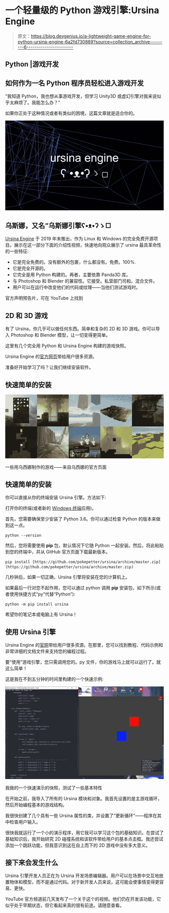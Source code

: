 # 一个轻量级的 Python 游戏引擎:Ursina Engine

> 原文：<https://blog.devgenius.io/a-lightweight-game-engine-for-python-ursina-engine-6a2fd730889?source=collection_archive---------6----------------------->

## Python |游戏开发

## 如何作为一名 Python 程序员轻松进入游戏开发

“我知道 Python，我也想从事游戏开发，但学习 Unity3D 或虚幻引擎对我来说似乎太麻烦了。我能怎么办？”

如果你正处于这种情况或者有类似的困境，这篇文章就是适合你的。

![](img/7a575fd1fcc16f8e30eacda9a10ea1ad.png)

## 乌斯娜，又名“乌斯娜引擎**ʕ•ᴥ•ʔゝ□**

[Ursina Engine](https://www.ursinaengine.org) 于 2019 年末推出，作为 Linux 和 Windows 的完全免费开源项目。展示在这一部分下面的介绍性视频，快速地向观众展示了 ursina 最具革命性的一些特征:

*   它是完全免费的。没有额外的包裹，什么都没有。免费。100%.
*   它是完全开源的。
*   它完全是用 Python 构建的。再者，主要依靠 Panda3D 库。
*   与 Photoshop 和 Blender 的兼容性。它接受。私营部门司和。混合文件。
*   用户可以在运行中改变他们的代码或纹理——当他们测试游戏时。

官方声明预告片，可在 YouTube 上找到

## 2D 和 3D 游戏

有了 Ursina，你几乎可以做任何东西。简单和复杂的 2D 和 3D 游戏。你可以导入 Photoshop 和 Blender 模型，让一切变得更简单。

这里有几个完全用 Python 和 Ursina Engine 构建的游戏快照。

Ursina Engine 的[官方网页](https://www.ursinaengine.org)带给用户很多资源。

准备好开始学习了吗？让我们继续安装软件。

## 快速简单的安装

![](img/687d3ccb94fe8880e61a8570d5fa9cdb.png)

一些用乌西娜制作的游戏——来自乌西娜的官方页面

## 快速简单的安装

你可以直接从你的终端安装 Ursina 引擎。方法如下:

打开你的终端(或者新的 [Windows 终端](/how-to-customize-your-terminal-in-windows-10-896fd2432f25)应用)。

首先，您需要确保至少安装了 Python 3.6。你可以通过检查 Python 的版本来做到这一点。

```
python --version
```

然后，您将需要使用 **pip** 包，默认情况下它随 Python 一起安装。然后，将此粘贴到您的终端中，并从 GitHub 官方页面下载最新版本。

```
pip install [https://github.com/pokepetter/ursina/archive/master.zip](https://github.com/pokepetter/ursina/archive/master.zip)
```

几秒钟后，如果一切正确，Ursina 引擎将安装在您的计算机上。

如果最后一行对您不起作用，您可以通过 python 调用 **pip** 安装包，如下所示(或者使用快捷方式“py”代替“Python”):

```
python -m pip install ursina
```

希望你的笔记本或电脑上有 Ursina！

## 使用 Ursina 引擎

Ursina Engine 的[官网](https://www.ursinaengine.org)带给用户很多资源。在那里，您可以找到教程、代码示例和非常详细的文档文件来支持您的编程过程。

要“使用”游戏引擎，您只需调用您的。py 文件，你的游戏马上就可以运行了。就这么简单！

这是我在不到五分钟的时间里构建的一个快速示例:

![](img/beffdf91c8ad8dd9c72fe00003e05ce6.png)

我做的一个快速演示的快照，测试了一些基本特性

在开始之前，我导入了所有的 Ursina 模块和对象。我首先设置的是主游戏循环，然后开始编程基本的游戏结构。

我很快创建了几个具有一些 Ursina 属性的类，并设置了“更新循环”——程序在其中检查用户输入。

很快我就运行了一个小的演示程序，用它我可以学习这个包的基础知识。在尝试了基础知识后，我开始研究 2D 碰撞系统和该软件带给用户的基本点击框。我还尝试添加一个跳跃功能，但我意识到这在自上而下的 2D 游戏中没有多大意义。

## 接下来会发生什么

Ursina 引擎开发人员正在为 Ursina 开发场景编辑器。用户可以在场景中交互地放置物体和模型，而不是通过代码。对于新开发人员来说，这可能会使事情变得更容易、更快。

YouTube 官方频道前几天发布了一个关于这个的视频。他们仍在开发该功能，它似乎处于早期状态，但它看起来真的很有前途。请随意查看。